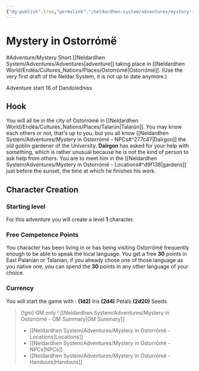 ```yaml
---
{"dg-publish":true,"permalink":"/neldardhen-system/adventures/mystery-in-ostorrome/"}
---
```



# Mystery in Ostorrómë
#Adventure/Mystery
Short [[Neldardhen System/Adventures/Adventures\|adventure]] taking place in [[Neldardhen World/Endëa/Cultures_Nations/Places/Ostorrómë\|Ostorrómë]]. (Use the very first draft of the Neldar System, it is not up to date anymore.)

Adventure start 16 of Dandoledniss 
## Hook
You will all be in the city of Ostorrómë in [[Neldardhen World/Endëa/Cultures_Nations/Places/Talarún\|Talarún]]. You may know each others or not, that's up to you, but you all know [[Neldardhen System/Adventures/Mystery in Ostorrómë - NPCs#^277c47\|Daîrgon]] the old goblin gardener of the University. **Daîrgon** has asked for your help with something, which is rather unusual because he is not the kind of person to ask help from others. You are to meet him in the [[Neldardhen System/Adventures/Mystery in Ostorrómë - Locations#^d9f138\|gardens]] just before the sunset, the time at which he finishes his work.

## Character Creation
### Starting level
For this adventure you will create a level **1** character. 

### Free Competence Points
You character has been living in or has being visiting Ostorrómë frequently enough to be able to speak the local language. You get a free **30** points in East Palanian or Talanian, if you already chose one of those language as you native one, you can spend the **30** points in any other language of your choice.

### Currency
You will start the game with :
**(1d2)** Iris
**(2d4)** Petals
**(2d20)** Seeds


>[!gm] GM only !
>[[Neldardhen System/Adventures/Mystery in Ostorrómë - GM Summary\|GM Summary]]
>- [[Neldardhen System/Adventures/Mystery in Ostorrómë - Locations\|Locations]]
>- [[Neldardhen System/Adventures/Mystery in Ostorrómë - NPCs\|NPCs]]
>- [[Neldardhen System/Adventures/Mystery in Ostorrómë - Handouts\|Handouts]]


